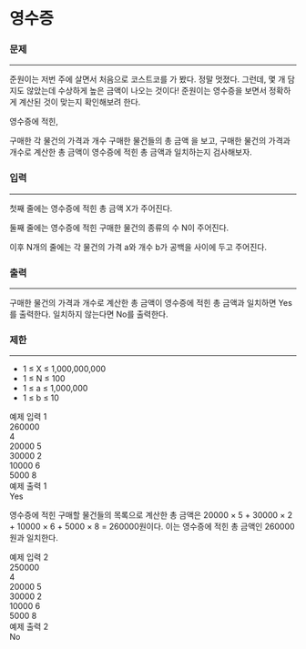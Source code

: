 # 영수증

### 문제

---
준원이는 저번 주에 살면서 처음으로 코스트코를 가 봤다. 정말 멋졌다. 그런데, 몇 개 담지도 않았는데 수상하게 높은 금액이 나오는 것이다! 준원이는 영수증을 보면서 정확하게 계산된 것이 맞는지 확인해보려 한다.

영수증에 적힌,

구매한 각 물건의 가격과 개수
구매한 물건들의 총 금액
을 보고, 구매한 물건의 가격과 개수로 계산한 총 금액이 영수증에 적힌 총 금액과 일치하는지 검사해보자.

### 입력

---
첫째 줄에는 영수증에 적힌 총 금액
X가 주어진다.

둘째 줄에는 영수증에 적힌 구매한 물건의 종류의 수
N이 주어진다.

이후
N개의 줄에는 각 물건의 가격
a와 개수
b가 공백을 사이에 두고 주어진다.

### 출력

---
구매한 물건의 가격과 개수로 계산한 총 금액이 영수증에 적힌 총 금액과 일치하면 Yes를 출력한다. 일치하지 않는다면 No를 출력한다.

### 제한

---
- 1 ≤ X ≤ 1\,000\,000\,000
- 1 ≤ N ≤ 100
- 1 ≤ a ≤ 1\,000\,000
- 1 ≤ b ≤ 10

예제 입력 1<br>
260000<br>
4<br>
20000 5<br>
30000 2<br>
10000 6<br>
5000 8<br>
예제 출력 1<br>
Yes<br>

영수증에 적힌 구매할 물건들의 목록으로 계산한 총 금액은 20000 × 5 + 30000 × 2 + 10000 × 6 + 5000 × 8 = 260000원이다. 이는 영수증에 적힌 총 금액인 260000원과 일치한다.

예제 입력 2<br>
250000<br>
4<br>
20000 5<br>
30000 2<br>
10000 6<br>
5000 8<br>
예제 출력 2<br>
No<br>